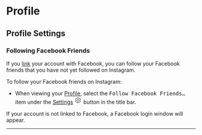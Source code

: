 # Profile

## Profile Settings

### Following Facebook Friends

If you [link](/views/profile/linkedaccounts.md) your account with Facebook, you can follow your Facebook friends that you have not yet followed on Instagram.

To follow your Facebook friends on Instagram:

- When viewing your [Profile](/views/profile.md), select the <kbd>Follow Facebook Friends…</kbd> item under the [Settings](/views/profile/settings.md) <img src="/views/assets/settings.png" width="20" height="20" /> button in the title bar.

If your account is not linked to Facebook, a Facebook login window will appear.

------